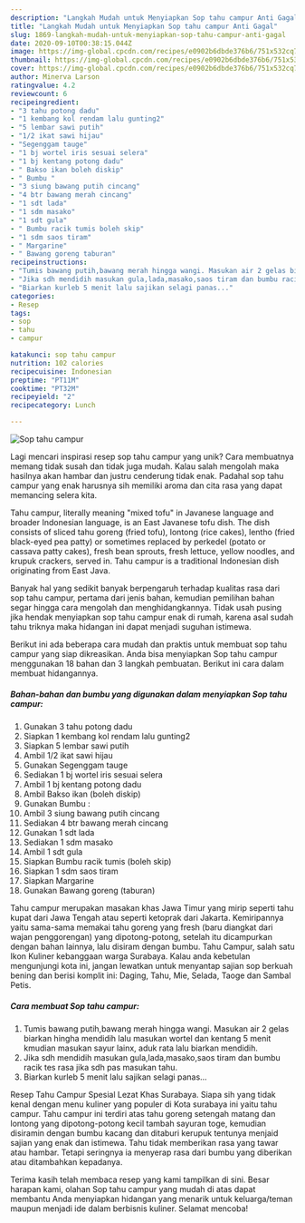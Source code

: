 ```yaml
---
description: "Langkah Mudah untuk Menyiapkan Sop tahu campur Anti Gagal"
title: "Langkah Mudah untuk Menyiapkan Sop tahu campur Anti Gagal"
slug: 1869-langkah-mudah-untuk-menyiapkan-sop-tahu-campur-anti-gagal
date: 2020-09-10T00:38:15.044Z
image: https://img-global.cpcdn.com/recipes/e0902b6dbde376b6/751x532cq70/sop-tahu-campur-foto-resep-utama.jpg
thumbnail: https://img-global.cpcdn.com/recipes/e0902b6dbde376b6/751x532cq70/sop-tahu-campur-foto-resep-utama.jpg
cover: https://img-global.cpcdn.com/recipes/e0902b6dbde376b6/751x532cq70/sop-tahu-campur-foto-resep-utama.jpg
author: Minerva Larson
ratingvalue: 4.2
reviewcount: 6
recipeingredient:
- "3 tahu potong dadu"
- "1 kembang kol rendam lalu gunting2"
- "5 lembar sawi putih"
- "1/2 ikat sawi hijau"
- "Segenggam tauge"
- "1 bj wortel iris sesuai selera"
- "1 bj kentang potong dadu"
- " Bakso ikan boleh diskip"
- " Bumbu "
- "3 siung bawang putih cincang"
- "4 btr bawang merah cincang"
- "1 sdt lada"
- "1 sdm masako"
- "1 sdt gula"
- " Bumbu racik tumis boleh skip"
- "1 sdm saos tiram"
- " Margarine"
- " Bawang goreng taburan"
recipeinstructions:
- "Tumis bawang putih,bawang merah hingga wangi. Masukan air 2 gelas biarkan hingha mendidih lalu masukan wortel dan kentang 5 menit kmudian masukan sayur lainx, aduk rata lalu biarkan mendidih."
- "Jika sdh mendidih masukan gula,lada,masako,saos tiram dan bumbu racik tes rasa jika sdh pas masukan tahu."
- "Biarkan kurleb 5 menit lalu sajikan selagi panas..."
categories:
- Resep
tags:
- sop
- tahu
- campur

katakunci: sop tahu campur 
nutrition: 102 calories
recipecuisine: Indonesian
preptime: "PT11M"
cooktime: "PT32M"
recipeyield: "2"
recipecategory: Lunch

---
```



![Sop tahu campur](https://img-global.cpcdn.com/recipes/e0902b6dbde376b6/751x532cq70/sop-tahu-campur-foto-resep-utama.jpg)

Lagi mencari inspirasi resep sop tahu campur yang unik? Cara membuatnya memang tidak susah dan tidak juga mudah. Kalau salah mengolah maka hasilnya akan hambar dan justru cenderung tidak enak. Padahal sop tahu campur yang enak harusnya sih memiliki aroma dan cita rasa yang dapat memancing selera kita.

Tahu campur, literally meaning &#34;mixed tofu&#34; in Javanese language and broader Indonesian language, is an East Javanese tofu dish. The dish consists of sliced tahu goreng (fried tofu), lontong (rice cakes), lentho (fried black-eyed pea patty) or sometimes replaced by perkedel (potato or cassava patty cakes), fresh bean sprouts, fresh lettuce, yellow noodles, and krupuk crackers, served in. Tahu campur is a traditional Indonesian dish originating from East Java.

Banyak hal yang sedikit banyak berpengaruh terhadap kualitas rasa dari sop tahu campur, pertama dari jenis bahan, kemudian pemilihan bahan segar hingga cara mengolah dan menghidangkannya. Tidak usah pusing jika hendak menyiapkan sop tahu campur enak di rumah, karena asal sudah tahu triknya maka hidangan ini dapat menjadi suguhan istimewa.


Berikut ini ada beberapa cara mudah dan praktis untuk membuat sop tahu campur yang siap dikreasikan. Anda bisa menyiapkan Sop tahu campur menggunakan 18 bahan dan 3 langkah pembuatan. Berikut ini cara dalam membuat hidangannya.

<!--inarticleads1-->

##### Bahan-bahan dan bumbu yang digunakan dalam menyiapkan Sop tahu campur:

1. Gunakan 3 tahu potong dadu
1. Siapkan 1 kembang kol rendam lalu gunting2
1. Siapkan 5 lembar sawi putih
1. Ambil 1/2 ikat sawi hijau
1. Gunakan Segenggam tauge
1. Sediakan 1 bj wortel iris sesuai selera
1. Ambil 1 bj kentang potong dadu
1. Ambil  Bakso ikan (boleh diskip)
1. Gunakan  Bumbu :
1. Ambil 3 siung bawang putih cincang
1. Sediakan 4 btr bawang merah cincang
1. Gunakan 1 sdt lada
1. Sediakan 1 sdm masako
1. Ambil 1 sdt gula
1. Siapkan  Bumbu racik tumis (boleh skip)
1. Siapkan 1 sdm saos tiram
1. Siapkan  Margarine
1. Gunakan  Bawang goreng (taburan)


Tahu campur merupakan masakan khas Jawa Timur yang mirip seperti tahu kupat dari Jawa Tengah atau seperti ketoprak dari Jakarta. Kemiripannya yaitu sama-sama memakai tahu goreng yang fresh (baru diangkat dari wajan penggorengan) yang dipotong-potong, setelah itu dicampurkan dengan bahan lainnya, lalu disiram dengan bumbu. Tahu Campur, salah satu Ikon Kuliner kebanggaan warga Surabaya. Kalau anda kebetulan mengunjungi kota ini, jangan lewatkan untuk menyantap sajian sop berkuah bening dan berisi komplit ini: Daging, Tahu, Mie, Selada, Taoge dan Sambal Petis. 

<!--inarticleads2-->

##### Cara membuat Sop tahu campur:

1. Tumis bawang putih,bawang merah hingga wangi. Masukan air 2 gelas biarkan hingha mendidih lalu masukan wortel dan kentang 5 menit kmudian masukan sayur lainx, aduk rata lalu biarkan mendidih.
1. Jika sdh mendidih masukan gula,lada,masako,saos tiram dan bumbu racik tes rasa jika sdh pas masukan tahu.
1. Biarkan kurleb 5 menit lalu sajikan selagi panas...


Resep Tahu Campur Spesial Lezat Khas Surabaya. Siapa sih yang tidak kenal dengan menu kuliner yang populer di Kota surabaya ini yaitu tahu campur. Tahu campur ini terdiri atas tahu goreng setengah matang dan lontong yang dipotong-potong kecil tambah sayuran toge, kemudian disiramin dengan bumbu kacang dan ditaburi kerupuk tentunya menjaid sajian yang enak dan istimewa. Tahu tidak memberikan rasa yang tawar atau hambar. Tetapi seringnya ia menyerap rasa dari bumbu yang diberikan atau ditambahkan kepadanya. 

Terima kasih telah membaca resep yang kami tampilkan di sini. Besar harapan kami, olahan Sop tahu campur yang mudah di atas dapat membantu Anda menyiapkan hidangan yang menarik untuk keluarga/teman maupun menjadi ide dalam berbisnis kuliner. Selamat mencoba!
